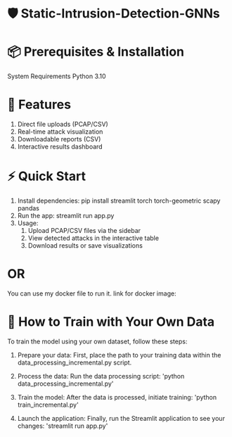 # 🛡️ Static-Intrusion-Detection-GNNs


# 📦 Prerequisites & Installation
  System Requirements
    Python 3.10
    
# 🚀 Features
  1. Direct file uploads (PCAP/CSV)
  2. Real-time attack visualization
  3. Downloadable reports (CSV)
  4. Interactive results dashboard

# ⚡ Quick Start
  1. Install dependencies:
    pip install streamlit torch torch-geometric scapy pandas
  2. Run the app:
    streamlit run app.py
  3. Usage:
      1. Upload PCAP/CSV files via the sidebar
      2. View detected attacks in the interactive table
      3. Download results or save visualizations
# OR
  You can use my docker file to run it.
  link for docker image: 

# 📌 How to Train with Your Own Data
  To train the model using your own dataset, follow these steps:
  
  1. Prepare your data: First, place the path to your training data within the data_processing_incremental.py script.
  
  2. Process the data: Run the data processing script:
      'python data_processing_incremental.py'
  
  3. Train the model: After the data is processed, initiate training:
      'python train_incremental.py'
  
  4. Launch the application: Finally, run the Streamlit application to see your changes:
      'streamlit run app.py'
